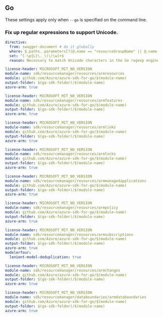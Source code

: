 ## Go

These settings apply only when `--go` is specified on the command line.

### Fix up regular expressions to support Unicode.

``` yaml 
directive:
  from: swagger-document # do it globally
  where: $.paths..parameters[?(@.name == "resourceGroupName" || @.name == "sourceResourceGroupName")].pattern
  set: ^[-\p{L}\._\(\)\w]+$ 
  reason: Necessary to match Unicode characters in the Go regexp engine.
```

``` yaml $(go) && $(track2) && $(package-resources)
license-header: MICROSOFT_MIT_NO_VERSION
module-name: sdk/resourcemanager/resources/armresources
module: github.com/Azure/azure-sdk-for-go/$(module-name)
output-folder: $(go-sdk-folder)/$(module-name)
azure-arm: true
```

``` yaml $(go) && $(track2) && $(package-features)
license-header: MICROSOFT_MIT_NO_VERSION
module-name: sdk/resourcemanager/resources/armfeatures
module: github.com/Azure/azure-sdk-for-go/$(module-name)
output-folder: $(go-sdk-folder)/$(module-name)
azure-arm: true
```

``` yaml $(go) && $(track2) && $(package-links)
license-header: MICROSOFT_MIT_NO_VERSION
module-name: sdk/resourcemanager/resources/armlinks
module: github.com/Azure/azure-sdk-for-go/$(module-name)
output-folder: $(go-sdk-folder)/$(module-name)
azure-arm: true
```

``` yaml $(go) && $(track2) && $(package-locks)
license-header: MICROSOFT_MIT_NO_VERSION
module-name: sdk/resourcemanager/resources/armlocks
module: github.com/Azure/azure-sdk-for-go/$(module-name)
output-folder: $(go-sdk-folder)/$(module-name)
azure-arm: true
```

``` yaml $(go) && $(track2) && $(package-managedapplications)
license-header: MICROSOFT_MIT_NO_VERSION
module-name: sdk/resourcemanager/resources/armmanagedapplications
module: github.com/Azure/azure-sdk-for-go/$(module-name)
output-folder: $(go-sdk-folder)/$(module-name)
azure-arm: true
```

``` yaml $(go) && $(track2) && $(package-policy)
license-header: MICROSOFT_MIT_NO_VERSION
module-name: sdk/resourcemanager/resources/armpolicy
module: github.com/Azure/azure-sdk-for-go/$(module-name)
output-folder: $(go-sdk-folder)/$(module-name)
azure-arm: true
```

``` yaml $(go) && $(track2) && $(package-subscriptions)
license-header: MICROSOFT_MIT_NO_VERSION
module-name: sdk/resourcemanager/resources/armsubscriptions
module: github.com/Azure/azure-sdk-for-go/$(module-name)
output-folder: $(go-sdk-folder)/$(module-name)
azure-arm: true
modelerfour:
  lenient-model-deduplication: true
```

``` yaml $(go) && $(track2) && $(package-changes)
license-header: MICROSOFT_MIT_NO_VERSION
module-name: sdk/resourcemanager/resources/armchanges
module: github.com/Azure/azure-sdk-for-go/$(module-name)
output-folder: $(go-sdk-folder)/$(module-name)
azure-arm: true
```

``` yaml $(go) && $(track2) && $(package-databoundaries)
license-header: MICROSOFT_MIT_NO_VERSION
module-name: sdk/resourcemanager/databoundaries/armdataboundaries
module: github.com/Azure/azure-sdk-for-go/$(module-name)
output-folder: $(go-sdk-folder)/$(module-name)
azure-arm: true
```
